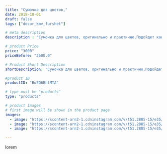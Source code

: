 ```yaml
---
title: "Сумочка для цветов,"
date: 2018-10-01
draft: false
tags: ["decor_kmv_furshet"]

# meta description
description : "Сумочка для цветов, оригинально и практично.Подойдет как для живых цветов, так и для искусственных. Не нужно никаких ваз и емкостей, они и так будут стоять долг"

# product Price
price: "3000"
priceBefore: "3600.0"

# Product Short Description
shortDescription: "Сумочка для цветов, оригинально и практично.Подойдет как для живых цветов, так и для искусственных. Не нужно никаких ваз и емкостей, они и так будут стоять долго, благодаря пропитке, в которую помещены цветы"

#product ID
productID: "BoZQ6BhlMTA"

# type must be "products"
type: "products"

# product Images
# first image will be shown in the product page
images:
  - image: "https://scontent-arn2-1.cdninstagram.com/v/t51.2885-15/e35/42845045_969725116556793_1079901887189214874_n.jpg?se=7&tp=1&_nc_ht=scontent-arn2-1.cdninstagram.com&_nc_cat=109&_nc_ohc=uHG6hxgM6PAAX9ZKkbH&oh=84e1b18ca87b2649c0e6f1fb77620e93&oe=606BEB89&ig_cache_key=MTg4MDYwNDc5ODcwMzYxMDAwMw%3D%3D.2"
  - image: "https://scontent-arn2-1.cdninstagram.com/v/t51.2885-15/e35/41767275_290717271536607_6859884375737677091_n.jpg?se=7&tp=1&_nc_ht=scontent-arn2-1.cdninstagram.com&_nc_cat=103&_nc_ohc=DV8lOUbJAksAX_CzAvf&oh=a6688d7e10f0dfa9745c5222ee3e197f&oe=6069EB60&ig_cache_key=MTg4MDYwNDg0NTY0NjE3NDIyNA%3D%3D.2"
  - image: "https://scontent-arn2-1.cdninstagram.com/v/t51.2885-15/e35/41891017_261516451176402_112028265964774455_n.jpg?se=7&tp=1&_nc_ht=scontent-arn2-1.cdninstagram.com&_nc_cat=106&_nc_ohc=p54qnh-HAVcAX-mBZjB&oh=a706590a5325679a49541da5e91246e7&oe=6069E204&ig_cache_key=MTg4MDYwNDg3NTI1Nzk2ODc0Mg%3D%3D.2"

---
```

lorem
